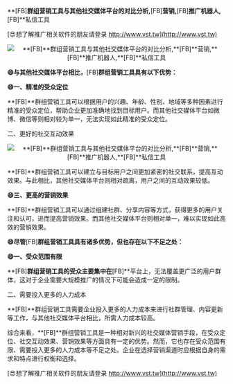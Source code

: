 **[FB]**群组营销工具与其他社交媒体平台的对比分析,**[FB]**营销,**[FB]**推广机器人,**[FB]**私信工具

[😍想了解推广相关软件的朋友请登录 http://www.vst.tw](http://www.vst.tw)

 <center><img src="https://vst.tw/MP4/tuiguang/png/0.png" alt="**[FB]**群组营销工具与其他社交媒体平台的对比分析,**[FB]**营销,**[FB]**推广机器人,**[FB]**私信工具"></center>

**😄与其他社交媒体平台相比，**[FB]**群组营销工具具有以下优势：**

**😄一、精准的受众定位**

**[FB]**群组营销工具可以根据用户的兴趣、年龄、性别、地域等多种因素进行精准的受众定位，帮助企业更加准确地找到目标用户。而其他社交媒体平台如微博、微信等则相对较为单一，无法实现如此精准的受众定位。

二、更好的社交互动效果

 <center><img src="https://vst.tw/MP4/tuiguang/png/0.png" alt="**[FB]**群组营销工具与其他社交媒体平台的对比分析,**[FB]**营销,**[FB]**推广机器人,**[FB]**私信工具"></center>

**[FB]**群组营销工具可以建立与目标用户之间更加紧密的社交联系，提高互动效果。与此相比，其他社交媒体平台则相对疏离，用户之间的互动效果较低。

**😄三、更高的营销效果**

**[FB]**群组营销工具可以通过组建社群、分享内容等方式，获得更多的用户关注和认可，进而提高营销效果。而其他社交媒体平台则相对单一，难以实现如此高效的营销效果。

**😄尽管**[FB]**群组营销工具具有诸多优势，但也存在以下不足之处：**

**😄一、受众范围有限**

**[FB]**群组营销工具的受众主要集中在**[FB]**平台上，无法覆盖更广泛的用户群体，这对于企业需要大规模推广的情况下可能会造成一定的限制。

二、需要投入更多的人力成本

**[FB]**群组营销工具需要企业投入更多的人力成本来进行社群管理、内容更新等工作，与其他社交媒体平台相比，所需人力成本较高。

综合来看，**[FB]**群组营销工具是一种相对新兴的社交媒体营销手段，在受众定位、社交互动效果、营销效果等方面具有一定的优势。然而，它也存在受众范围有限、需要投入更多的人力成本等不足之处。企业在选择营销渠道时应根据自身的需求和特点进行权衡和选择。

[😍想了解推广相关软件的朋友请登录 http://www.vst.tw](http://www.vst.tw)



